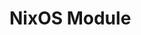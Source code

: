 <script setup>
import { createFilters } from 'vue-nix-manual';

const options = {
  "programs.youtube-music.options.alwaysOnTop": {
    "declarations": [
      "/nix/store/4y5mqkxr9vw9h1y0ydqzycwzlfk4p9db-source/nix/hm-module/options.nix"
    ],
    "default": {
      "_type": "literalExpression",
      "text": "false"
    },
    "description": "This option has no description.",
    "loc": ["programs", "youtube-music", "options", "alwaysOnTop"],
    "readOnly": false,
    "type": "unspecified value"
  },
  "programs.youtube-music.plugins.something": {
    "declarations": [
      "/nix/store/4y5mqkxr9vw9h1y0ydqzycwzlfk4p9db-source/nix/hm-module/options.nix"
    ],
    "default": {
      "_type": "literalExpression",
      "text": "false"
    },
    "description": "This option has no description.",
    "loc": ["programs", "youtube-music", "options", "alwaysOnTop"],
    "readOnly": false,
    "type": "unspecified value"
  },
  "programs.youtube-music.options.something": {
    "declarations": [
      "/nix/store/4y5mqkxr9vw9h1y0ydqzycwzlfk4p9db-source/nix/hm-module/options.nix"
    ],
    "default": {
      "_type": "literalExpression",
      "text": "false"
    },
    "description": "This option has no description.",
    "loc": ["programs", "youtube-music", "options", "alwaysOnTop"],
    "readOnly": false,
    "type": "unspecified value"
  }
};

const pluginOptions = Object.fromEntries(Object.entries(options).filter(([key, _]) => key.includes("plugins")));
</script>

# NixOS Module

<SearchOptions :options='options' :filters='createFilters(options, 2).concat(createFilters(pluginOptions, 3, 2))' />
